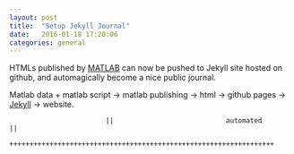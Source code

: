 ```yaml
---
layout: post
title:  "Setup Jekyll Journal"
date:   2016-01-18 17:20:06
categories: general 
---
```




HTMLs published by [MATLAB][matpub] can now be pushed to Jekyll site hosted on github, and automagically become a nice public journal. 

Matlab data + matlab script -> matlab publishing -> html -> github pages -> [Jekyll][jekyll] -> website. 

                            ||                            automated                         ||                 
                            ++++++++++++++++++++++++++++++++++++++++++++++++++++++++++++++++++ 


[jekyll]:      http://jekyllrb.com
[matpub]:		http://www.mathworks.com/help/matlab/matlab_prog/publishing-matlab-code.html
